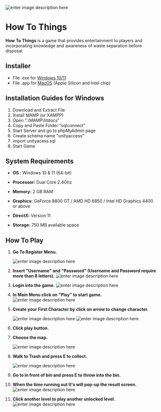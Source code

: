 ![enter image description here](https://media.discordapp.net/attachments/1185153754274734100/1185154784735531038/Untitled-1_copy.png?ex=658e9467&is=657c1f67&hm=2737120ec0202a57bda45e65c7c80d9586fbc21a3c088e0a9b4c201e5799a1fc&=&format=webp&quality=lossless&width=2566&height=1284)
# How To Things

**How To Things**  is a game that provides entertainment to players and incorporating knowledge and awareness of waste separation before disposal.

## Installer

 - File .exe for [Windows 10/11](https://mailkmuttacth-my.sharepoint.com/:f:/g/personal/chanchanon_rang_kmutt_ac_th/EltGRlS2QhRKvaDC_5hZ9pMB3cjv1o2JETPymc-JP72s-w?e=RQLcop)
 - File .app for [MacOS](https://mailkmuttacth-my.sharepoint.com/:f:/g/personal/chanchanon_rang_kmutt_ac_th/EqP_vXHceUFKjP9IPOunhRkBnNKji6tDN79OxwN1so7SdQ?e=cTKlGS) (Apple Silicon and Intel chip)




## Installation Guides for Windows

1.  Download and Extract File
2.  Install MAMP (or XAMPP)
3.  Open ".\MAMP\htdocs"
4.  Copy and Paste Folder "sqlconnect"
5.  Start Server and go to phpMyAdmin page
6.  Create schema name "unityaccess"
7. import unityacess.sql 
8. Start Game

## System Requirements

-   **OS :**  Windows 10 & 11 (64-bit)  
    
-   **Processor:**  Dual Core 2.4Ghz  
    
-   **Memory:**  2 GB RAM  
    
-   **Graphics:**  GeForce 8800 GT / AMD HD 6850 / Intel HD Graphics 4400 or above  
    
-   **DirectX:**  Version 11  
    
-   **Storage:**  750 MB available space

## How To Play

1.  **Go To Register Menu.**

	![enter image description here](https://media.discordapp.net/attachments/1185153754274734100/1185160050755518535/Screenshot_2023-12-15_165235.png?ex=658e994f&is=657c244f&hm=6fec9a1e43dbe2ed85a321e1d78730010851ae0a2722193d77df01a912776d0f&=&format=webp&quality=lossless&width=2470&height=1392)

2.  **Insert "Username" and "Password" (Username and Password require more than 8 letters).**
![enter image description here](https://media.discordapp.net/attachments/1185153754274734100/1185160051577585714/Screenshot_2023-12-15_165328.png?ex=658e994f&is=657c244f&hm=a093effc76cc6d7218b87b71a6d592a696a2c0554bac9cd9db634d1ac7280d5f&=&format=webp&quality=lossless&width=2490&height=1390)

3.  **Login into the game.**
![enter image description here](https://media.discordapp.net/attachments/1185153754274734100/1185160050755518535/Screenshot_2023-12-15_165235.png?ex=658e994f&is=657c244f&hm=6fec9a1e43dbe2ed85a321e1d78730010851ae0a2722193d77df01a912776d0f&=&format=webp&quality=lossless&width=2470&height=1392)

4.  **In Main Menu click on "Play" to start game.**
![enter image description here](https://media.discordapp.net/attachments/1185153754274734100/1185160050755518535/Screenshot_2023-12-15_165235.png?ex=658e994f&is=657c244f&hm=6fec9a1e43dbe2ed85a321e1d78730010851ae0a2722193d77df01a912776d0f&=&format=webp&quality=lossless&width=2470&height=1392)

5.  **Create your First Character by click on arrow to change character.**

	![enter image description here](https://media.discordapp.net/attachments/1185153754274734100/1185160052844281907/Screenshot_2023-12-15_165437.png?ex=658e994f&is=657c244f&hm=85380b59cdb77bbb1091a1a53ee2444ccb30e625ee59a3dd164f7c1bdc1be205&=&format=webp&quality=lossless&width=2484&height=1392)
	![enter image description here](https://media.discordapp.net/attachments/1185153754274734100/1185160053204975656/Screenshot_2023-12-15_165504.png?ex=658e994f&is=657c244f&hm=85486de15cd5a5f2579a820d606ef9d62a82088b941eefa214e099852387aba9&=&format=webp&quality=lossless&width=2478&height=1392)
6.  **Click play button.**
7.  **Choose the map.**

	![enter image description here](https://media.discordapp.net/attachments/1185153754274734100/1185160053536342037/Screenshot_2023-12-15_165519.png?ex=658e994f&is=657c244f&hm=b03b37d1ad94c463ed88624bc675efd96a0d34ae0b08388aeb32e0ef43090643&=&format=webp&quality=lossless&width=2478&height=1392)
8.  **Walk to Trash and press E to collect.**

	![enter image description here](https://media.discordapp.net/attachments/1185153754274734100/1185160054085779526/Screenshot_2023-12-15_165558.png?ex=658e9950&is=657c2450&hm=6649b1f2f6ad300ef0336303a0af26c31e499a763cc6f41d3fcd7f0549a24bb0&=&format=webp&quality=lossless&width=2484&height=1392)
9.  **Go to in front of bin and press E to throw into the bin.**
10.  **When the time running out It's will pop-up the result screen.**
![enter image description here](https://media.discordapp.net/attachments/1185153754274734100/1185160054639439943/Screenshot_2023-12-15_165728.png?ex=658e9950&is=657c2450&hm=62372e4f394be1d410d8c9800ea92b288a858b388b0644174e7b2503429177d4&=&format=webp&quality=lossless&width=2480&height=1392)
11.  **Click another level to play another unlocked level.**
![enter image description here](https://media.discordapp.net/attachments/1185153754274734100/1185160055113400350/Screenshot_2023-12-15_165741.png?ex=658e9950&is=657c2450&hm=1366e719d5497ee4f209c439297b802527c462650e2fbc8c94721a4b1da246ab&=&format=webp&quality=lossless&width=2480&height=1392)


